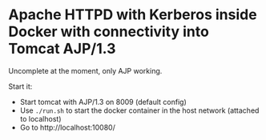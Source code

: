 # Apache HTTPD with Kerberos inside Docker with connectivity into Tomcat AJP/1.3

Uncomplete at the moment, only AJP working.

Start it:
 * Start tomcat with AJP/1.3 on 8009 (default config)
 * Use `./run.sh` to start the docker container in the host network (attached to localhost)
 * Go to http://localhost:10080/
